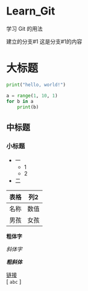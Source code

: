 # Learn_Git
学习 Git 的用法

建立的分支#1
    这是分支#1的内容
    
# 大标题
```python
print("hello, world!")

a = range(1, 10, 1)
for b in a
    print(b)
```
## 中标题
### 小标题
+ 一
    + 1
    + 2
+ 二

| 表格 | 列2 |
|:----|:----:|
| 名称 | 数值 |
| 男孩 | 女孩 |

**粗体字**

*斜体字*

***粗斜体***

[链接](https://www.baidu.com)  
[ `abc` ]
